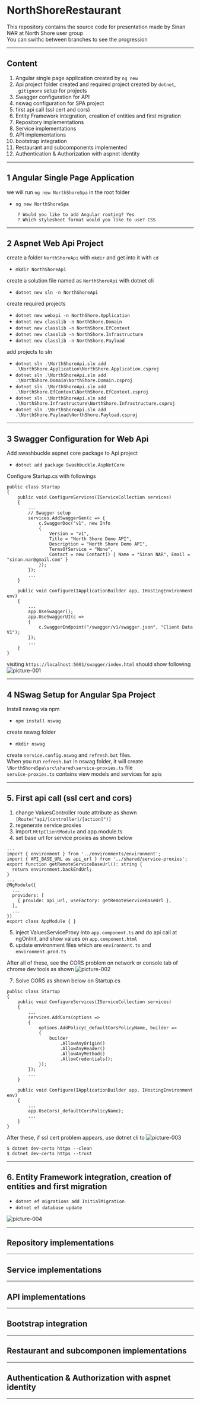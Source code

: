 # NorthShoreRestaurant
This repository contains the source code for presentation made by Sinan NAR at North Shore user group <br>
You can swithc between branches to see the progression

---
## Content
1. Angular single page application created by `ng new`
2. Api project folder created and required project created by `dotnet`, `.gitignore` setup for projects
3. Swagger configuration for API
4. nswag configuration for SPA project
5. first api call (ssl cert and cors)
6. Entity Framework integration, creation of entities and first migration
7. Repository implementations
8. Service implementations
9. API implementations
10. bootstrap integration
11. Restaurant and subcomponents implemented
12. Authentication & Authorization with aspnet identity

---
## 1 Angular Single Page Application
we will run `ng new NorthShoreSpa` in the root folder<br>
* `ng new NorthShoreSpa`
```
    ? Would you like to add Angular routing? Yes
    ? Which stylesheet format would you like to use? CSS
```

---
## 2 Aspnet Web Api Project
create a folder `NorthShoreApi` with `mkdir` and get into it with `cd`<br>
* `mkdir NorthShoreApi`

create a solution file named as `NorthShoreApi` with dotnet cli<br> 
* `dotnet new sln -n NorthShoreApi`

create required projects
* `dotnet new webapi -n NorthShore.Application`
* `dotnet new classlib -n NorthShore.Domain`
* `dotnet new classlib -n NorthShore.EfContext`
* `dotnet new classlib -n NorthShore.Infrastructure`
* `dotnet new classlib -n NorthShore.Payload`

add projects to sln
* `dotnet sln .\NorthShoreApi.sln add .\NorthShore.Application\NorthShore.Application.csproj` 
* `dotnet sln .\NorthShoreApi.sln add .\NorthShore.Domain\NorthShore.Domain.csproj` 
* `dotnet sln .\NorthShoreApi.sln add .\NorthShore.EfContext\NorthShore.EfContext.csproj` 
* `dotnet sln .\NorthShoreApi.sln add .\NorthShore.Infrastructure\NorthShore.Infrastructure.csproj` 
* `dotnet sln .\NorthShoreApi.sln add .\NorthShore.Payload\NorthShore.Payload.csproj` 

---
## 3 Swagger Configuration for Web Api
Add swashbuckle aspnet core package to Api project
* `dotnet add package Swashbuckle.AspNetCore`

Configure Startup.cs with followings
```
public class Startup
{
    public void ConfigureServices(IServiceCollection services)
    {
        ...
        // Swagger setup
        services.AddSwaggerGen(c => {
            c.SwaggerDoc("v1", new Info
            {
                Version = "v1",
                Title = "North Shore Demo API",
                Description = "North Shore Demo API",
                TermsOfService = "None",
                Contact = new Contact() { Name = "Sinan NAR", Email = "sinan.nar@gmail.com" }
            });
        });
        ...
    }

    public void Configure(IApplicationBuilder app, IHostingEnvironment env)
    {
        ...
        app.UseSwagger();
        app.UseSwaggerUI(c =>
        {
            c.SwaggerEndpoint("/swagger/v1/swagger.json", "Client Data V1");
        });
        ...
    }
}
```

visiting `https://localhost:5001/swagger/index.html` should show following
![picture-001](Pictures/picture-001.jpg)

---
## 4 NSwag Setup for Angular Spa Project
Install nswag via npm<br>
* `npm install nswag`

create nswag folder
* `mkdir nswag`

create `service.config.nswag` and `refresh.bat` files.<br>
When you run `refresh.bat` in nswag folder, it will create `\NorthShoreSpa\src\shared\service-proxies.ts` file<br>
`service-proxies.ts` contains view models and services for apis<br>

---
## 5. First api call (ssl cert and cors)
1. change ValuesController route attribute as shown `[Route("api/[controller]/[action]")]`
2. regenerate service proxies
3. import `HttpClientModule` and app.module.ts
4. set base url for service proxies as shown below
```
...
import { environment } from '../environments/environment';
import { API_BASE_URL as api_url } from '../shared/service-proxies';
export function getRemoteServiceBaseUrl(): string {
  return environment.backEndUrl;
}
...
@NgModule({
  ...
  providers: [
    { provide: api_url, useFactory: getRemoteServiceBaseUrl },
  ],
  ...
})
export class AppModule { }
```
5. inject ValuesServiceProxy into `app.component.ts` and do api call at ngOnInit, and show values on `app.component.html`
6. update environment files which are `environment.ts` and `environment.prod.ts`

After all of these, see the CORS problem on network or console tab of chrome dev tools as shown
![picture-002](Pictures/picture-002.jpg)

7. Solve CORS as shown below on Startup.cs
``` 
public class Startup
{
    public void ConfigureServices(IServiceCollection services)
    {
        ...
        services.AddCors(options =>
        {
            options.AddPolicy(_defaultCorsPolicyName, builder =>
            {
                builder
                    .AllowAnyOrigin()
                    .AllowAnyHeader()
                    .AllowAnyMethod()
                    .AllowCredentials();
            });
        });
        ...
    }

    public void Configure(IApplicationBuilder app, IHostingEnvironment env)
    {
        ...
        app.UseCors(_defaultCorsPolicyName);
        ...
    }
}
```

After these, if ssl cert problem appears, use dotnet cli to 
![picture-003](Pictures/picture-003.jpg)
```
$ dotnet dev-certs https --clean
$ dotnet dev-certs https --trust
```
---
## 6. Entity Framework integration, creation of entities and first migration

* `dotnet ef migrations add InitialMigration`
* `dotnet ef database update`

![picture-004](Pictures/picture-004.jpg)

---
## Repository implementations

---
## Service implementations

---
## API implementations

---
## Bootstrap integration

---
## Restaurant and subcomponen implementations

---
## Authentication & Authorization with aspnet identity

---
